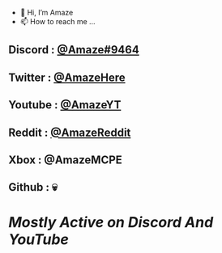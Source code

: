 - 👋 Hi, I’m Amaze
- 📫 How to reach me ...

## Discord : [@Amaze#9464](https://discordapp.com/users/900793535828197446)

## Twitter : [@AmazeHere](https://twitter.com/HereAmaze?t=vV00i5uvnTUm2C8dVraeBw&s=09)

## Youtube : [@AmazeYT](https://youtube.com/channel/UC2BVAgUxWKpOSMRnjVUEdLQ)

## Reddit : [@AmazeReddit](https://www.reddit.com/u/AmazeReddit?utm_medium=android_app&utm_source=share)

## Xbox : @AmazeMCPE 

## Github : 💀 


# ***Mostly Active on Discord And YouTube***
